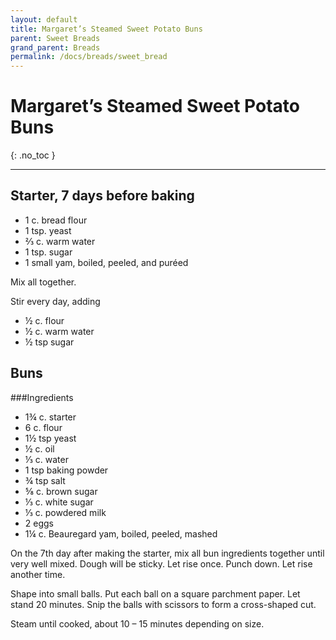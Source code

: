 ```yaml
---
layout: default
title: Margaret’s Steamed Sweet Potato Buns
parent: Sweet Breads
grand_parent: Breads
permalink: /docs/breads/sweet_bread
---
```


# Margaret’s Steamed Sweet Potato Buns
{: .no_toc }

---

## Starter, 7 days before baking
<ul>
	<li>1 c. bread flour</li>
	<li>1 tsp. yeast</li>
	<li>⅔ c. warm water</li>
	<li>1 tsp. sugar</li>
	<li>1 small yam, boiled, peeled, and puréed</li>
</ul>

Mix all together.

Stir every day, adding
<ul>
	<li>½ c. flour</li>
	<li>½ c. warm water</li>
	<li>½ tsp sugar</li>
</ul>

## Buns
###Ingredients
<ul>
	<li>1¾ c. starter</li>
	<li>6 c. flour</li>
	<li>1½ tsp yeast</li>
	<li>½ c. oil</li>
	<li>⅓ c. water</li>
	<li>1 tsp baking powder</li>
	<li>¾ tsp salt</li>
	<li>⅝ c. brown sugar</li>
	<li>⅓ c. white sugar</li>
	<li>⅓ c. powdered milk</li>
	<li>2 eggs</li>
	<li>1¼ c. Beauregard yam, boiled, peeled, mashed</li>
</ul>

On the 7th day after making the starter, mix all bun ingredients together until very well mixed. Dough will be sticky. Let rise once. Punch down. Let rise another time.

Shape into small balls. Put each ball on a square parchment paper. Let stand 20 minutes. Snip the balls with scissors to form a cross-shaped cut.

Steam until cooked, about 10 – 15 minutes depending on size.
